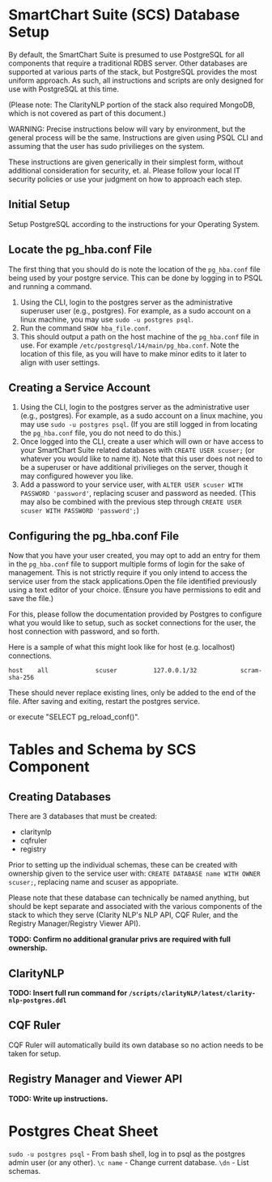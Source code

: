 # SmartChart Suite (SCS) Database Setup
By default, the SmartChart Suite is presumed to use PostgreSQL for all components that require a traditional RDBS server. Other databases are supported at various parts of the stack, but PostgreSQL provides the most uniform approach. As such, all instructions and scripts are only designed for use with PostgreSQL at this time.

(Please note: The ClarityNLP portion of the stack also required MongoDB, which is not
covered as part of this document.)

WARNING: Precise instructions below will vary by environment, but the general process will be the same. Instructions are given using PSQL CLI and assuming that the user has sudo privilieges on the system.

These instructions are given generically in their simplest form, without additional consideration for security, et. al. Please follow your local IT security policies or use your judgment on how to approach each step.


## Initial Setup

Setup PostgreSQL according to the instructions for your Operating System.


## Locate the pg_hba.conf File

The first thing that you should do is note the location of the `pg_hba.conf` file being used by your postgre service. This can be done by logging in to PSQL and running a command.

1. Using the CLI, login to the postgres server as the administrative superuser user (e.g., postgres). For example, as a sudo account on a linux machine, you may use `sudo -u postgres psql`.
2. Run the command `SHOW hba_file.conf`.
3. This should output a path on the host machine of the `pg_hba.conf` file in use. For example `/etc/postgresql/14/main/pg_hba.conf`. Note the location of this file, as you will have to make minor edits to it later to align with user settings.

## Creating a Service Account

1. Using the CLI, login to the postgres server as the administrative user (e.g., postgres). For example, as a sudo account on a linux machine, you may use `sudo -u postgres psql`. (If you are still logged in from locating the `pg_hba.conf` file, you do not need to do this.)
2. Once logged into the CLI, create a user which will own or have access to your SmartChart Suite related databases with `CREATE USER scuser;` (or whatever you would like to name it). Note that this user does not need to be a superuser or have additional privilieges on the server, though it may configured however you like.
3. Add a password to your service user, with `ALTER USER scuser WITH PASSWORD 'password'`, replacing scuser and password as needed. (This may also be combined with the previous step through `CREATE USER scuser WITH PASSWORD 'password';`)

## Configuring the pg_hba.conf File
Now that you have your user created, you may opt to add an entry for them in the `pg_hba.conf` file to support multiple forms of login for the sake of management. This is not strictly require if you only intend to access the service user from the stack applications.Open the file identified previously using a text editor of your choice. (Ensure you have permissions to edit and save the file.)

For this, please follow the documentation provided by Postgres to configure what you would like to setup, such as socket connections for the user, the host connection with password, and so forth.

Here is a sample of what this might look like for host (e.g. localhost) connections.
```
host    all             scuser          127.0.0.1/32            scram-sha-256
```
These should never replace existing lines, only be added to the end of the file. After saving and exiting, restart the postgres service.

or execute "SELECT pg_reload_conf()".

# Tables and Schema by SCS Component
## Creating Databases
There are 3 databases that must be created:
* claritynlp
* cqfruler
* registry

Prior to setting up the individual schemas, these can be created with ownership given to the service user with: `CREATE DATABASE name WITH OWNER scuser;`, replacing name and scuser as appopriate.

Please note that these database can technically be named anything, but should be kept separate and associated with the various components of the stack to which they serve (Clarity NLP's NLP API, CQF Ruler, and the Registry Manager/Registry Viewer API).

**TODO: Confirm no additional granular privs are required with full ownership.**

## ClarityNLP

**TODO: Insert full run command for `/scripts/clarityNLP/latest/clarity-nlp-postgres.ddl`**

## CQF Ruler

CQF Ruler will automatically build its own database so no action needs to be taken for setup.

## Registry Manager and Viewer API

**TODO: Write up instructions.**

# Postgres Cheat Sheet
`sudo -u postgres psql` - From bash shell, log in to psql as the postgres admin user (or any other).
`\c name` - Change current database.
`\dn` - List schemas.